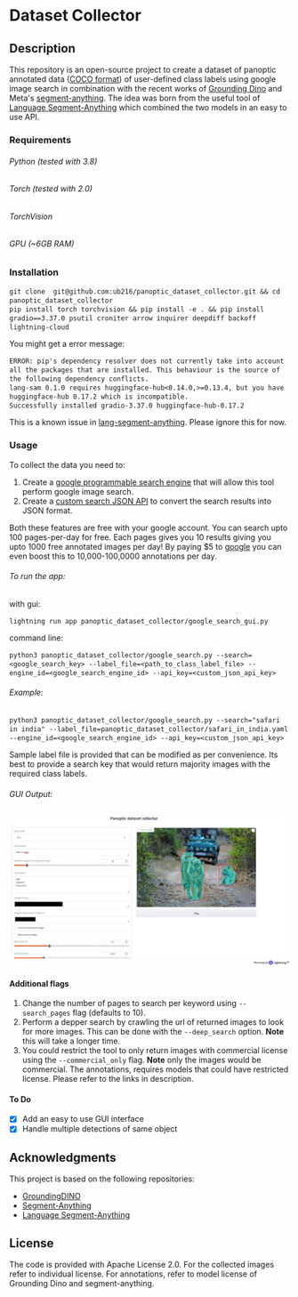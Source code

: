 # Dataset Collector

## Description
This repository is an open-source project to create a dataset of panoptic annotated data ([COCO format](https://cocodataset.org/#download)) of user-defined class labels using google image search in combination with the recent works of [Grounding Dino](https://github.com/IDEA-Research/GroundingDINO) and Meta's [segment-anything](https://github.com/facebookresearch/segment-anything). 
The idea was born from the useful tool of [Language Segment-Anything](https://github.com/luca-medeiros/lang-segment-anything) which combined the two models in an easy to use API.

### Requirements
###### Python (tested with 3.8)
###### Torch (tested with 2.0)
###### TorchVision
###### GPU (~6GB RAM)

### Installation
```
git clone  git@github.com:ub216/panoptic_dataset_collector.git && cd panoptic_dataset_collector
pip install torch torchvision && pip install -e . && pip install gradio==3.37.0 psutil croniter arrow inquirer deepdiff backoff lightning-cloud
```
You might get a error message:
```
ERROR: pip's dependency resolver does not currently take into account all the packages that are installed. This behaviour is the source of the following dependency conflicts.
lang-sam 0.1.0 requires huggingface-hub<0.14.0,>=0.13.4, but you have huggingface-hub 0.17.2 which is incompatible.
Successfully installed gradio-3.37.0 huggingface-hub-0.17.2
```
This is a known issue in [lang-segment-anything](https://github.com/luca-medeiros/lang-segment-anything/issues/32). Please ignore this for now.

### Usage
To collect the data you need to:
1. Create a [google programmable search engine](https://programmablesearchengine.google.com/about/) that will allow this tool perform google image search.
2. Create a [custom search JSON API](https://developers.google.com/custom-search/v1/overview) to convert the search results into JSON format.

Both these features are free with your google account. You can search upto 100 pages-per-day for free. Each pages gives you 10 results giving you upto 1000 free annotated images per day! By paying $5 to [google](https://developers.google.com/custom-search/v1/overview#pricing) you can even boost this to 10,000-100,0000 annotations per day.

###### To run the app:
with gui:
```
lightning run app panoptic_dataset_collector/google_search_gui.py
```

command line:
```
python3 panoptic_dataset_collector/google_search.py --search=<google_search_key> --label_file=<path_to_class_label_file> --engine_id=<google_search_engine_id> --api_key=<custom_json_api_key>
```
###### Example:

```
python3 panoptic_dataset_collector/google_search.py --search="safari in india" --label_file=panoptic_dataset_collector/safari_in_india.yaml --engine_id=<google_search_engine_id> --api_key=<custom_json_api_key>
```

Sample label file is provided that can be modified as per convenience. Its best to provide a search key that would return majority images with the required class labels.

###### GUI Output:
![alt text](panoptic_dataset_collector/examples/safari_in_india.png)

#### Additional flags
1. Change the number of pages to search per keyword using `--search_pages` flag (defaults to 10).
2. Perform a depper search by crawling the url of returned images to look for more images. This can be done with the `--deep_search` option. **Note** this will take a longer time.
3. You could restrict the tool to only return images with commercial license using the `--commercial_only` flag. **Note** only the images would be commercial. The annotations, requires models that could have restricted license. Please refer to the links in description.

#### To Do
- [x] Add an easy to use GUI interface
- [x] Handle multiple detections of same object

## Acknowledgments

This project is based on the following repositories:

- [GroundingDINO](https://github.com/IDEA-Research/GroundingDINO)
- [Segment-Anything](https://github.com/facebookresearch/segment-anything)
- [Language Segment-Anything](https://github.com/luca-medeiros/lang-segment-anything)

## License
The code is provided with Apache License 2.0. For the collected images refer to individual license. For annotations, refer to model license of Grounding Dino and segment-anything.
